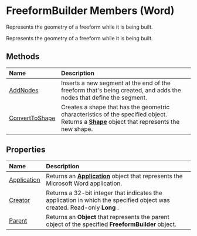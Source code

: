 
# FreeformBuilder Members (Word)
Represents the geometry of a freeform while it is being built.

Represents the geometry of a freeform while it is being built.


## Methods



|**Name**|**Description**|
|:-----|:-----|
|[AddNodes](793e869f-2365-1ef0-f2e4-d764f67f0cb9.md)|Inserts a new segment at the end of the freeform that's being created, and adds the nodes that define the segment.|
|[ConvertToShape](9c88065f-1ff0-ac53-a630-4f0b4e652a80.md)|Creates a shape that has the geometric characteristics of the specified object. Returns a  **[Shape](604029ce-9b2f-9748-5d4e-b458796fa2f0.md)** object that represents the new shape.|

## Properties



|**Name**|**Description**|
|:-----|:-----|
|[Application](6a8abf6c-5e9a-9b5e-d122-9998d110b050.md)|Returns an  **[Application](d1cf6f8f-4e88-bf01-93b4-90a83f79cb44.md)** object that represents the Microsoft Word application.|
|[Creator](f0e2b402-4de4-b864-ea35-8fc3c6e97a1e.md)|Returns a 32-bit integer that indicates the application in which the specified object was created. Read-only  **Long** .|
|[Parent](0958b71d-383f-1f42-31d5-5b7236334029.md)|Returns an  **Object** that represents the parent object of the specified **FreeformBuilder** object.|

